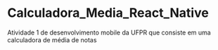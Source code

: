 # Calculadora_Media_React_Native
Atividade 1 de desenvolvimento mobile da UFPR que consiste em uma calculadora de média de notas
